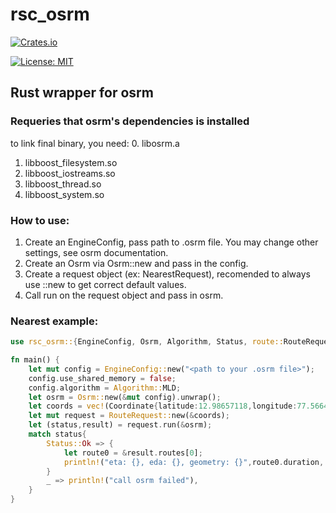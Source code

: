 # rsc_osrm
[![Crates.io][crates-badge]][crates-url]

[crates-badge]: https://img.shields.io/crates/v/rs_osrm.svg
[crates-url]: https://crates.io/crates/rsc_osrm
[![License: MIT](https://img.shields.io/badge/License-MIT-blue.svg)](https://opensource.org/licenses/MIT)

## Rust wrapper for osrm

### Requeries that osrm's dependencies is installed
to link final binary, you need:
0. libosrm.a
1. libboost_filesystem.so
2. libboost_iostreams.so
3. libboost_thread.so
4. libboost_system.so

### How to use:
1. Create an EngineConfig, pass path to .osrm file. You may change other settings, see osrm documentation.
2. Create an Osrm via Osrm::new and pass in the config.
3. Create a request object (ex: NearestRequest), recomended to always use ::new to get correct default values.
4. Call run on the request object and pass in osrm.

### Nearest example:
```rust
use rsc_osrm::{EngineConfig, Osrm, Algorithm, Status, route::RouteRequest, general::Coordinate};

fn main() {
    let mut config = EngineConfig::new("<path to your .osrm file>");
    config.use_shared_memory = false;
    config.algorithm = Algorithm::MLD;
    let osrm = Osrm::new(&mut config).unwrap();
    let coords = vec!(Coordinate{latitude:12.98657118,longitude:77.56644753}, Coordinate{latitude:12.97436012,longitude:77.62567071});
    let mut request = RouteRequest::new(&coords);
    let (status,result) = request.run(&osrm);
    match status{
        Status::Ok => {
            let route0 = &result.routes[0];
            println!("eta: {}, eda: {}, geometry: {}",route0.duration, route0.distance, (route0.geometry).as_ref().unwrap());
        }
        _ => println!("call osrm failed"),
    }
}

```
